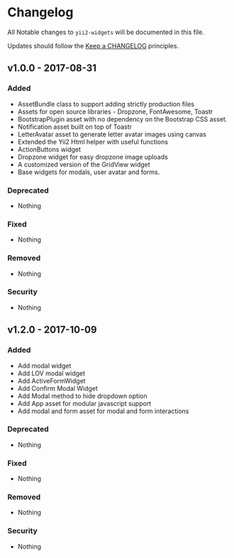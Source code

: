 # Changelog

All Notable changes to `yii2-widgets` will be documented in this file.

Updates should follow the [Keep a CHANGELOG](http://keepachangelog.com/) principles.

## v1.0.0 - 2017-08-31

### Added
- AssetBundle class to support adding strictly production files
- Assets for open source libraries - Dropzone, FontAwesome, Toastr
- BootstrapPlugin asset with no dependency on the Bootstrap CSS asset.
- Notification asset built on top of Toastr
- LetterAvatar asset to generate letter avatar images using canvas
- Extended the Yii2 Html helper with useful functions
- ActionButtons widget
- Dropzone widget for easy dropzone image uploads
- A customized version of the GridView widget
- Base widgets for modals, user avatar and forms.

### Deprecated
- Nothing

### Fixed
- Nothing

### Removed
- Nothing

### Security
- Nothing


## v1.2.0 - 2017-10-09

### Added
- Add modal widget
- Add LOV modal widget
- Add ActiveFormWidget
- Add Confirm Modal Widget
- Add Modal method to hide dropdown option
- Add App asset for modular javascript support
- Add modal and form asset for modal and form interactions

### Deprecated
- Nothing

### Fixed
- Nothing

### Removed
- Nothing

### Security
- Nothing
